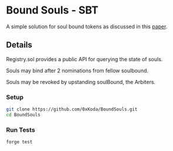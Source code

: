 # Bound Souls - SBT 

A simple solution for soul bound tokens as discussed in this [paper](https://vitalik.ca/general/2022/01/26/soulbound.html).


## Details

Registry.sol provides a public API for querying the state of souls.

Souls may bind after 2 nominations from fellow soulbound.

Souls may be revoked by upstanding soulBound, the Arbiters.


### Setup

```sh
git clone https://github.com/0xKoda/BoundSouls.git
cd BoundSouls
```

### Run Tests

```sh
forge test
```
